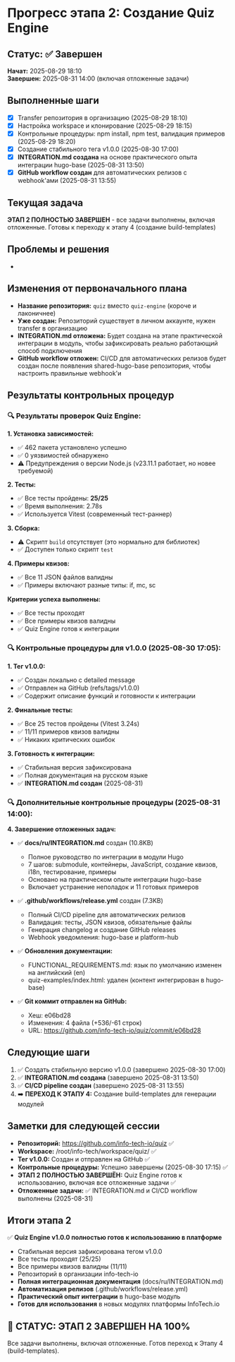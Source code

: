 # Прогресс этапа 2: Создание Quiz Engine

## Статус: ✅ Завершен

**Начат:** 2025-08-29 18:10  
**Завершен:** 2025-08-31 14:00 (включая отложенные задачи)  

## Выполненные шаги

- [x] Transfer репозитория в организацию (2025-08-29 18:10)
- [x] Настройка workspace и клонирование (2025-08-29 18:15)
- [x] Контрольные процедуры: npm install, npm test, валидация примеров (2025-08-29 18:20)
- [x] Создание стабильного тега v1.0.0 (2025-08-30 17:00)
- [x] **INTEGRATION.md создана** на основе практического опыта интеграции hugo-base (2025-08-31 13:50)
- [x] **GitHub workflow создан** для автоматических релизов с webhook'ами (2025-08-31 13:55)

## Текущая задача
**ЭТАП 2 ПОЛНОСТЬЮ ЗАВЕРШЕН** - все задачи выполнены, включая отложенные. Готовы к переходу к этапу 4 (создание build-templates)

## Проблемы и решения
-

## Изменения от первоначального плана
- **Название репозитория:** `quiz` вместо `quiz-engine` (короче и лаконичнее)
- **Уже создан:** Репозиторий существует в личном аккаунте, нужен transfer в организацию
- **INTEGRATION.md отложена:** Будет создана на этапе практической интеграции в модуль, чтобы зафиксировать реально работающий способ подключения
- **GitHub workflow отложен:** CI/CD для автоматических релизов будет создан после появления shared-hugo-base репозитория, чтобы настроить правильные webhook'и

## Результаты контрольных процедур

### 🔍 Результаты проверок Quiz Engine:

**1. Установка зависимостей:**
- ✅ 462 пакета установлено успешно
- ✅ 0 уязвимостей обнаружено
- ⚠️ Предупреждения о версии Node.js (v23.11.1 работает, но новее требуемой)

**2. Тесты:**
- ✅ Все тесты пройдены: **25/25** 
- ✅ Время выполнения: 2.78s
- ✅ Используется Vitest (современный тест-раннер)

**3. Сборка:**
- ⚠️ Скрипт `build` отсутствует (это нормально для библиотек)
- ✅ Доступен только скрипт `test`

**4. Примеры квизов:**
- ✅ Все 11 JSON файлов валидны
- ✅ Примеры включают разные типы: if, mc, sc

**Критерии успеха выполнены:**
- ✅ Все тесты проходят
- ✅ Все примеры квизов валидны  
- ✅ Quiz Engine готов к интеграции

### 🔍 Контрольные процедуры для v1.0.0 (2025-08-30 17:05):

**1. Тег v1.0.0:**
- ✅ Создан локально с detailed message
- ✅ Отправлен на GitHub (refs/tags/v1.0.0)
- ✅ Содержит описание функций и готовности к интеграции

**2. Финальные тесты:**
- ✅ Все 25 тестов пройдены (Vitest 3.24s)
- ✅ 11/11 примеров квизов валидны
- ✅ Никаких критических ошибок

**3. Готовность к интеграции:**
- ✅ Стабильная версия зафиксирована
- ✅ Полная документация на русском языке
- ✅ **INTEGRATION.md создан** (2025-08-31)

### 🔍 Дополнительные контрольные процедуры (2025-08-31 14:00):

**4. Завершение отложенных задач:**
- ✅ **docs/ru/INTEGRATION.md** создан (10.8KB)
  - Полное руководство по интеграции в модули Hugo
  - 7 шагов: submodule, контейнеры, JavaScript, создание квизов, i18n, тестирование, примеры
  - Основано на практическом опыте интеграции hugo-base
  - Включает устранение неполадок и 11 готовых примеров

- ✅ **.github/workflows/release.yml** создан (7.3KB)
  - Полный CI/CD pipeline для автоматических релизов
  - Валидация: тесты, JSON квизов, обязательные файлы
  - Генерация changelog и создание GitHub releases
  - Webhook уведомления: hugo-base и platform-hub

- ✅ **Обновления документации:**
  - FUNCTIONAL_REQUIREMENTS.md: язык по умолчанию изменен на английский (en)
  - quiz-examples/index.html: удален (контент интегрирован в hugo-base)

- ✅ **Git коммит отправлен на GitHub:**
  - Хеш: e06bd28
  - Изменения: 4 файла (+536/-61 строк)
  - URL: https://github.com/info-tech-io/quiz/commit/e06bd28

## Следующие шаги
1. ✅ Создать стабильную версию v1.0.0 (завершено 2025-08-30 17:00)
2. ✅ **INTEGRATION.md создана** (завершено 2025-08-31 13:50)
3. ✅ **CI/CD pipeline создан** (завершено 2025-08-31 13:55)
4. ➡️ **ПЕРЕХОД К ЭТАПУ 4:** Создание build-templates для генерации модулей

## Заметки для следующей сессии
- **Репозиторий:** https://github.com/info-tech-io/quiz ✅
- **Workspace:** /root/info-tech/workspace/quiz/ ✅
- **Тег v1.0.0:** Создан и отправлен на GitHub ✅
- **Контрольные процедуры:** Успешно завершены (2025-08-30 17:15) ✅
- **ЭТАП 2 ПОЛНОСТЬЮ ЗАВЕРШЁН:** Quiz Engine готов к использованию, включая все отложенные задачи ✅
- **Отложенные задачи:** ✅ INTEGRATION.md и CI/CD workflow выполнены (2025-08-31)

## Итоги этапа 2
✅ **Quiz Engine v1.0.0 полностью готов к использованию в платформе**
- Стабильная версия зафиксирована тегом v1.0.0
- Все тесты проходят (25/25)
- Все примеры квизов валидны (11/11)  
- Репозиторий в организации info-tech-io
- **Полная интеграционная документация** (docs/ru/INTEGRATION.md)
- **Автоматизация релизов** (.github/workflows/release.yml)
- **Практический опыт интеграции** в hugo-base модуль
- **Готов для использования** в новых модулях платформы InfoTech.io

## 🎯 СТАТУС: ЭТАП 2 ЗАВЕРШЕН НА 100%
Все задачи выполнены, включая отложенные. Готов переход к Этапу 4 (build-templates).